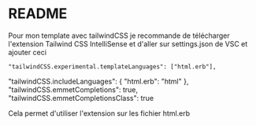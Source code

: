 # README

Pour mon template avec tailwindCSS je recommande de télécharger l'extension Tailwind CSS IntelliSense et d'aller sur settings.json de VSC et ajouter ceci

    "tailwindCSS.experimental.templateLanguages": ["html.erb"],
"tailwindCSS.includeLanguages": {
    "html.erb": "html"
},
"tailwindCSS.emmetCompletions": true,
"tailwindCSS.emmetCompletionsClass": true

Cela permet d'utiliser l'extension sur les fichier html.erb
